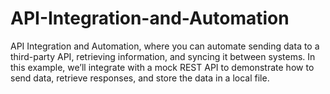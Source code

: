 # API-Integration-and-Automation
API Integration and Automation, where you can automate sending data to a third-party API, retrieving information, and syncing it between systems. In this example, we’ll integrate with a mock REST API to demonstrate how to send data, retrieve responses, and store the data in a local file.
